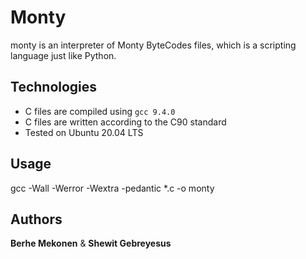 # Monty

monty is an interpreter of Monty ByteCodes files, which is a scripting language just like Python.

## Technologies
* C files are compiled using `gcc 9.4.0`
* C files are written according to the C90 standard
* Tested on Ubuntu 20.04 LTS

## Usage
gcc -Wall -Werror -Wextra -pedantic *.c -o monty

## Authors
**Berhe Mekonen** & **Shewit Gebreyesus**
